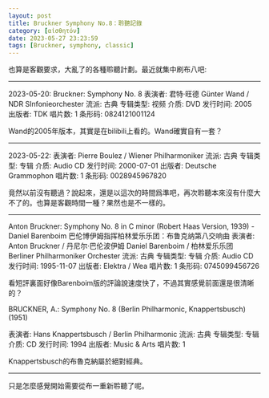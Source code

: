 ```yaml
---
layout: post
title: Bruckner Symphony No.8：聆聽記錄
category: [αἰσθητόν]
date: 2023-05-27 23:23:59
tags: [Bruckner, symphony, classic]
---
```


也算是客觀要求，大亂了的各種聆聽計劃。最近就集中刷布八吧:

------

2023-05-20: Bruckner: Symphony No. 8
表演者: 君特·旺德 Günter Wand / NDR SInfonieorchester
流派: 古典
专辑类型: 视频
介质: DVD
发行时间: 2005
出版者: TDK
唱片数: 1
条形码: 0824121001124

Wand的2005年版本，其實是在bilibili上看的。Wand確實自有一套？

------

2023-05-22: 
表演者: Pierre Boulez / Wiener Philharmoniker
流派: 古典
专辑类型: 专辑
介质: Audio CD
发行时间: 2000-07-01
出版者: Deutsche Grammophon
唱片数: 1
条形码: 0028945967820

竟然以前沒有聽過？說起來，還是以這次的時間爲準吧，再次聆聽本來沒有什麼大不了的。也算是客觀時間一種？果然也是不一樣的。

------

Anton Bruckner: Symphony No. 8 in C minor (Robert Haas Version, 1939) - Daniel Barenboim 巴伦博伊姆指挥柏林爱乐乐团：布鲁克纳第八交响曲
表演者: Anton Bruckner / 丹尼尔·巴伦波伊姆 Daniel Barenboim / 柏林爱乐乐团 Berliner Philharmoniker Orchester
流派: 古典
专辑类型: 专辑
介质: Audio CD
发行时间: 1995-11-07
出版者: Elektra / Wea
唱片数: 1
条形码: 0745099456726

看短評裏面好像Barenboim版的評論說速度快了，不過其實感覺前面還是很清晰的？


BRUCKNER, A.: Symphony No. 8 (Berlin Philharmonic, Knappertsbusch) (1951)

表演者: Hans Knappertsbusch / Berlin Philharmonic
流派: 古典
专辑类型: 专辑
介质: CD
发行时间: 1994
出版者: Music & Arts
唱片数: 1

Knappertsbusch的布魯克納屬於絕對經典。


--------

只是怎麼感覺開始需要從布一重新聆聽了呢。



